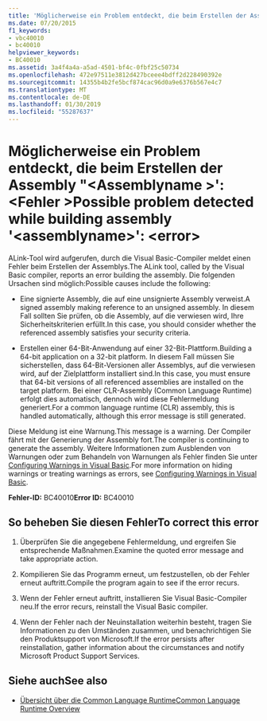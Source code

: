 ```yaml
---
title: 'Möglicherweise ein Problem entdeckt, die beim Erstellen der Assembly "<assemblyname>": <error>'
ms.date: 07/20/2015
f1_keywords:
- vbc40010
- bc40010
helpviewer_keywords:
- BC40010
ms.assetid: 3a4f4a4a-a5ad-4501-bf4c-0fbf25c50734
ms.openlocfilehash: 472e97511e3812d427bceee4bdff2d228490392e
ms.sourcegitcommit: 14355b4b2fe5bcf874cac96d0a9e6376b567e4c7
ms.translationtype: MT
ms.contentlocale: de-DE
ms.lasthandoff: 01/30/2019
ms.locfileid: "55287637"
---
```

# <a name="possible-problem-detected-while-building-assembly-assemblyname-error"></a><span data-ttu-id="9cd85-102">Möglicherweise ein Problem entdeckt, die beim Erstellen der Assembly "\<Assemblyname >': \<Fehler ></span><span class="sxs-lookup"><span data-stu-id="9cd85-102">Possible problem detected while building assembly '\<assemblyname>': \<error></span></span>
<span data-ttu-id="9cd85-103">ALink-Tool wird aufgerufen, durch die Visual Basic-Compiler meldet einen Fehler beim Erstellen der Assemblys.</span><span class="sxs-lookup"><span data-stu-id="9cd85-103">The ALink tool, called by the Visual Basic compiler, reports an error building the assembly.</span></span> <span data-ttu-id="9cd85-104">Die folgenden Ursachen sind möglich:</span><span class="sxs-lookup"><span data-stu-id="9cd85-104">Possible causes include the following:</span></span>  
  
-   <span data-ttu-id="9cd85-105">Eine signierte Assembly, die auf eine unsignierte Assembly verweist.</span><span class="sxs-lookup"><span data-stu-id="9cd85-105">A signed assembly making reference to an unsigned assembly.</span></span> <span data-ttu-id="9cd85-106">In diesem Fall sollten Sie prüfen, ob die Assembly, auf die verwiesen wird, Ihre Sicherheitskriterien erfüllt.</span><span class="sxs-lookup"><span data-stu-id="9cd85-106">In this case, you should consider whether the referenced assembly satisfies your security criteria.</span></span>  
  
-   <span data-ttu-id="9cd85-107">Erstellen einer 64-Bit-Anwendung auf einer 32-Bit-Plattform.</span><span class="sxs-lookup"><span data-stu-id="9cd85-107">Building a 64-bit application on a 32-bit platform.</span></span> <span data-ttu-id="9cd85-108">In diesem Fall müssen Sie sicherstellen, dass 64-Bit-Versionen aller Assemblys, auf die verwiesen wird, auf der Zielplattform installiert sind.</span><span class="sxs-lookup"><span data-stu-id="9cd85-108">In this case, you must ensure that 64-bit versions of all referenced assemblies are installed on the target platform.</span></span> <span data-ttu-id="9cd85-109">Bei einer CLR-Assembly (Common Language Runtime) erfolgt dies automatisch, dennoch wird diese Fehlermeldung generiert.</span><span class="sxs-lookup"><span data-stu-id="9cd85-109">For a common language runtime (CLR) assembly, this is handled automatically, although this error message is still generated.</span></span>  
  
 <span data-ttu-id="9cd85-110">Diese Meldung ist eine Warnung.</span><span class="sxs-lookup"><span data-stu-id="9cd85-110">This message is a warning.</span></span> <span data-ttu-id="9cd85-111">Der Compiler fährt mit der Generierung der Assembly fort.</span><span class="sxs-lookup"><span data-stu-id="9cd85-111">The compiler is continuing to generate the assembly.</span></span> <span data-ttu-id="9cd85-112">Weitere Informationen zum Ausblenden von Warnungen oder zum Behandeln von Warnungen als Fehler finden Sie unter [Configuring Warnings in Visual Basic](/visualstudio/ide/configuring-warnings-in-visual-basic).</span><span class="sxs-lookup"><span data-stu-id="9cd85-112">For more information on hiding warnings or treating warnings as errors, see [Configuring Warnings in Visual Basic](/visualstudio/ide/configuring-warnings-in-visual-basic).</span></span>  
  
 <span data-ttu-id="9cd85-113">**Fehler-ID:** BC40010</span><span class="sxs-lookup"><span data-stu-id="9cd85-113">**Error ID:** BC40010</span></span>  
  
## <a name="to-correct-this-error"></a><span data-ttu-id="9cd85-114">So beheben Sie diesen Fehler</span><span class="sxs-lookup"><span data-stu-id="9cd85-114">To correct this error</span></span>  
  
1.  <span data-ttu-id="9cd85-115">Überprüfen Sie die angegebene Fehlermeldung, und ergreifen Sie entsprechende Maßnahmen.</span><span class="sxs-lookup"><span data-stu-id="9cd85-115">Examine the quoted error message and take appropriate action.</span></span>  
  
2.  <span data-ttu-id="9cd85-116">Kompilieren Sie das Programm erneut, um festzustellen, ob der Fehler erneut auftritt.</span><span class="sxs-lookup"><span data-stu-id="9cd85-116">Compile the program again to see if the error recurs.</span></span>  
  
3.  <span data-ttu-id="9cd85-117">Wenn der Fehler erneut auftritt, installieren Sie Visual Basic-Compiler neu.</span><span class="sxs-lookup"><span data-stu-id="9cd85-117">If the error recurs, reinstall the Visual Basic compiler.</span></span>  
  
4.  <span data-ttu-id="9cd85-118">Wenn der Fehler nach der Neuinstallation weiterhin besteht, tragen Sie Informationen zu den Umständen zusammen, und benachrichtigen Sie den Produktsupport von Microsoft.</span><span class="sxs-lookup"><span data-stu-id="9cd85-118">If the error persists after reinstallation, gather information about the circumstances and notify Microsoft Product Support Services.</span></span>  
  
## <a name="see-also"></a><span data-ttu-id="9cd85-119">Siehe auch</span><span class="sxs-lookup"><span data-stu-id="9cd85-119">See also</span></span>

- [<span data-ttu-id="9cd85-120">Übersicht über die Common Language Runtime</span><span class="sxs-lookup"><span data-stu-id="9cd85-120">Common Language Runtime Overview</span></span>](../../standard/clr.md)
